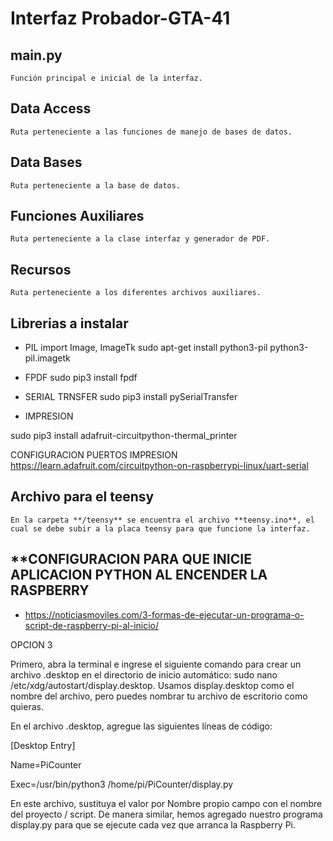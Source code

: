 # Interfaz Probador-GTA-41

## **main\.py**
    Función principal e inicial de la interfaz.
## **Data Access**
    Ruta perteneciente a las funciones de manejo de bases de datos.
## **Data Bases**
    Ruta perteneciente a la base de datos.
## **Funciones Auxiliares**
    Ruta perteneciente a la clase interfaz y generador de PDF. 
## **Recursos**
    Ruta perteneciente a los diferentes archivos auxiliares.

## **Librerias a instalar**

* PIL import Image, ImageTk
sudo apt-get install python3-pil python3-pil.imagetk


* FPDF 
sudo pip3 install fpdf

* SERIAL TRNSFER
sudo pip3 install pySerialTransfer

* IMPRESION

sudo pip3 install adafruit-circuitpython-thermal_printer

CONFIGURACION PUERTOS IMPRESION
https://learn.adafruit.com/circuitpython-on-raspberrypi-linux/uart-serial

## **Archivo para el teensy**
    En la carpeta **/teensy** se encuentra el archivo **teensy.ino**, el cual se debe subir a la placa teensy para que funcione la interfaz.
    
## **CONFIGURACION PARA QUE INICIE APLICACION PYTHON AL ENCENDER LA RASPBERRY

* https://noticiasmoviles.com/3-formas-de-ejecutar-un-programa-o-script-de-raspberry-pi-al-inicio/

OPCION 3


Primero, abra la terminal e ingrese el siguiente comando para crear un archivo .desktop en el directorio de inicio automático: sudo nano /etc/xdg/autostart/display.desktop. Usamos display.desktop como el nombre del archivo, pero puedes nombrar tu archivo de escritorio como quieras.

En el archivo .desktop, agregue las siguientes líneas de código:

[Desktop Entry]

Name=PiCounter

Exec=/usr/bin/python3 /home/pi/PiCounter/display.py

En este archivo, sustituya el valor por Nombre propio campo con el nombre del proyecto / script. De manera similar, hemos agregado nuestro programa display.py para que se ejecute cada vez que arranca la Raspberry Pi.

